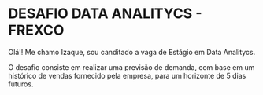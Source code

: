 # DESAFIO DATA ANALITYCS - FREXCO

Olá!! Me chamo Izaque, sou canditado a vaga de Estágio em Data Analitycs.

O desafio consiste em realizar uma previsão de demanda, com base em um histórico de vendas fornecido pela empresa, para um horizonte de 5 dias futuros.


